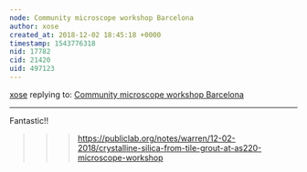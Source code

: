 ```yaml
---
node: Community microscope workshop Barcelona
author: xose
created_at: 2018-12-02 18:45:18 +0000
timestamp: 1543776318
nid: 17782
cid: 21420
uid: 497123
---
```




[xose](../profile/xose) replying to: [Community microscope workshop Barcelona](../notes/imvec/12-02-2018/community-microscope-workshop-barcelona)

----
 Fantastic!!

>>> https://publiclab.org/notes/warren/12-02-2018/crystalline-silica-from-tile-grout-at-as220-microscope-workshop